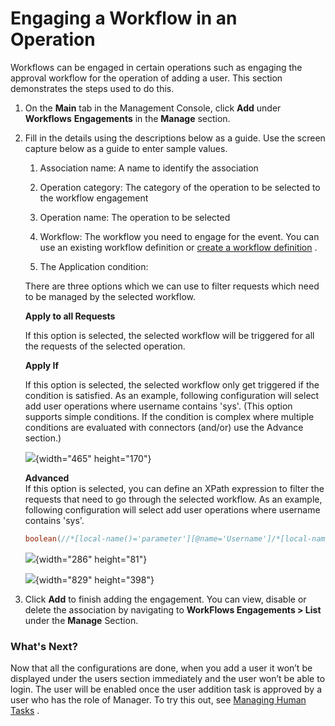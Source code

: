 # Engaging a Workflow in an Operation

Workflows can be engaged in certain operations such as engaging the
approval workflow for the operation of adding a user. This section
demonstrates the steps used to do this.

1.  On the **Main** tab in the Management Console, click **Add** under
    **Workflows** **Engagements** in the **Manage** section.
2.  Fill in the details using the descriptions below as a guide. Use the
    screen capture below as a guide to enter sample values.  

    1.  Association name: A name to identify the association

    2.  Operation category: The category of the operation to be selected
        to the workflow engagement

    3.  Operation name: The operation to be selected

    4.  Workflow: The workflow you need to engage for the event. You can
        use an existing workflow definition or [create a workflow
        definition](https://docs.wso2.com/display/IS540/Adding+a+New+Workflow+Definition)
        .

    5.  The Application condition:

    There are three options which we can use to filter requests which
    need to be managed by the selected workflow.

    **Apply to all Requests**

    If this option is selected, the selected workflow will be triggered
    for all the requests of the selected operation.

    **Apply If**

    If this option is selected, the selected workflow only get triggered
    if the condition is satisfied. As an example, following
    configuration will select add user operations where username
    contains 'sys'. (This option supports simple conditions. If the
    condition is complex where multiple conditions are evaluated with
    connectors (and/or) use the Advance section.)

    ![](attachments/103330276/103330278.png){width="465" height="170"}

    **Advanced**  
    If this option is selected, you can define an XPath expression to
    filter the requests that need to go through the selected workflow.
    As an example, following configuration will select add user
    operations where username contains 'sys'.

    ``` java
    boolean(//*[local-name()='parameter'][@name='Username']/*[local-name()='value']/*[local-name()='itemValue'][contains(text(),'sys')])
    ```

    ![](attachments/103330276/103330279.png){width="286" height="81"}

    ![](attachments/103330276/103330277.png){width="829" height="398"}

3.  Click **Add** to finish adding the engagement. You can view, disable
    or delete the association by navigating to **WorkFlows
    Engagements \> List** under the **Manage** Section.  

### What's Next?

Now that all the configurations are done, when you add a user it won’t
be displayed under the users section immediately and the user won’t be
able to login. The user will be enabled once the user addition task is
approved by a user who has the role of Manager. To try this out, see
[Managing Human Tasks](_Managing_Human_Tasks_) .
